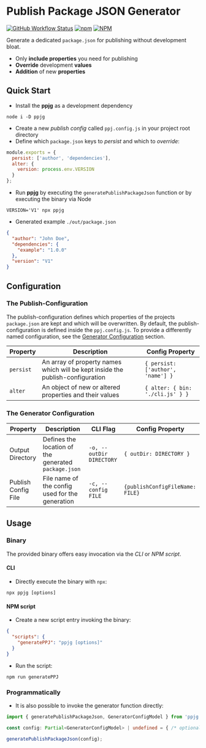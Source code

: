 # Publish Package JSON Generator

[![GitHub Workflow Status](https://img.shields.io/github/workflow/status/martingreilinger/ppjg/CI)](https://github.com/martingreilinger/ppjg/actions?query=workflow%3ACI) [![npm](https://img.shields.io/npm/v/ppjg)](https://www.npmjs.com/package/ppjg) [![NPM](https://img.shields.io/npm/l/ppjg)](https://lbesson.mit-license.org/)

Generate a dedicated `package.json` for publishing without development bloat.

- Only **include properties** you need for publishing
- **Override** development **values**
- **Addition** of new **properties**

## Quick Start

- Install the **ppjg** as a development dependency
````shell script
node i -D ppjg
````
- Create a new _publish config_ called `ppj.config.js` in your project root directory
- Define which `package.json` keys to _persist_ and which to _override_:
````javascript
module.exports = {
  persist: ['author', 'dependencies'],
  alter: {
    version: process.env.VERSION
  }
};
````
- Run **ppjg** by executing the `generatePublishPackageJson` function or by executing the binary via Node
````shell script
VERSION='V1' npx ppjg
````
- Generated example `./out/package.json`
````json
{
  "author": "John Doe",
  "dependencies": {
    "example": "1.0.0"
  },
  "version": "V1"
}
````
## Configuration

### The Publish-Configuration

The publish-configuration defines which properties of the projects `package.json` are kept and which will be overwritten.
By default, the publish-configuration is defined inside the `ppj.config.js`.
To provide a differently named configuration, see the [Generator Configuration](#the-generator-configuration) section.

Property | Description | Config Property
---------|-------------|----------------
`persist`| An array of property names which will be kept inside the publish-configuration| `{ persist: ['author', 'name'] }` 
`alter`  | An object of new or altered properties and their values| `{ alter: { bin: './cli.js' } }` 

### The Generator Configuration

Property | Description | CLI Flag | Config Property
---------|-------------|----------|----------------
Output Directory|Defines the location of the generated `package.json`|`-o, --outDir DIRECTORY`|`{ outDir: DIRECTORY }`
Publish Config File|File name of the config used for the generation|`-c, --config FILE`|`{publishConfigFileName: FILE}`

## Usage

### Binary

The provided binary offers easy invocation via the _CLI_ or _NPM script_.

#### CLI

- Directly execute the binary with `npx`:
````shell script
npx ppjg [options]
````

#### NPM script

- Create a new script entry invoking the binary:
````json
{
  "scripts": {
    "generatePPJ": "ppjg [options]"
  }
}
````

- Run the script:
````shell script
npm run generatePPJ
````

### Programmatically

- It is also possible to invoke the generator function directly:
````typescript
import { generatePublishPackageJson, GeneratorConfigModel } from 'ppjg';

const config: Partial<GeneratorConfigModel> | undefined = { /* optional config data */ }

generatePublishPackageJson(config);
````
